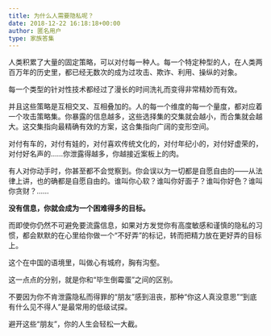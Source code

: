 ```yaml
---
title: 为什么人需要隐私呢？
date: 2018-12-22 16:18:18+00:00
author: 匿名用户
type: 家族答集
---
```

人类积累了大量的固定策略，可以对付每一种人。每一个特定种型的人，在人类两百万年的历史里，都已经无数次的成为过攻击、欺诈、利用、操纵的对象。

每一个类型的针对性技术都经过了漫长的时间洗礼而变得非常精妙而有效。

并且这些策略是互相交叉、互相叠加的。人的每一个维度的每一个量度，都对应着一个攻击策略集。你暴露的信息越多，这些选择集的交集就会越小，而合集就会越大。这交集指向最精确有效的方案，这合集指向广阔的变形空间。

对付有车的，对付有娃的，对付喜欢传统文化的，对付年纪小的，对付好虚荣的，对付好名声的……你泄露得越多，你越接近案板上的肉。

有人对你动手时，你甚至都不会觉察到。你会误以为一切都是自愿自由的——从法律上讲，也的确都是自愿自由的。谁叫你心软？谁叫你好面子？谁叫你好色？谁叫你贪财？……

**没有信息，你就会成为一个困难得多的目标。**

而即使你仍然不可避免要流露信息，如果对方发觉你有高度敏感和谨慎的隐私的习惯，都会默默的在心里给你做一个“不好弄”的标记，转而把精力放在更好弄的目标上。

这个在中国的语境里，叫做心有城府，胸有沟壑。

这一点点的分别，就是你和“毕生倒霉蛋”之间的区别。

不要因为你不肯泄露隐私而得罪的“朋友”感到沮丧，那种“你这人真没意思”“到底有什么见不得人”是最常用的低级试探。

避开这些“朋友”，你的人生会轻松一大截。


